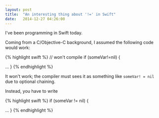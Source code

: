 ```yaml
---
layout: post
title:  "An interesting thing about '!=' in Swift"
date:   2014-12-27 04:26:00
---
```


I've been programming in Swift today.

Coming from a C/Objective-C background, I assumed the following code would work:

{% highlight swift %}
// won't compile
if (someVar!=nil) {

   ...
}
{% endhighlight %}

It won't work; the compiler must sees it as something like <code>someVar! = nil</code> due to optional chaining.

Instead, you have to write

{% highlight swift %}
if (someVar != nil) {

   ...
}
{% endhighlight %}

